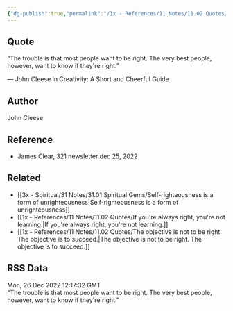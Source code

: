 ```yaml
---
{"dg-publish":true,"permalink":"/1x - References/11 Notes/11.02 Quotes/The best people want to know if they are right - John Cleese/","title":"The best people want to know if they are right - John Cleese","noteIcon":""}
---
```



## Quote
“The trouble is that most people want to be right. The very best people, however, want to know if they're right.”

— John Cleese in Creativity: A Short and Cheerful Guide

## Author
John Cleese

## Reference
- James Clear, 321 newsletter dec 25, 2022

## Related
- [[3x - Spiritual/31 Notes/31.01 Spiritual Gems/Self-righteousness is a form of unrighteousness\|Self-righteousness is a form of unrighteousness]]
- [[1x - References/11 Notes/11.02 Quotes/If you're always right, you're not learning.\|If you're always right, you're not learning.]]
- [[1x - References/11 Notes/11.02 Quotes/The objective is not to be right. The objective is to succeed.\|The objective is not to be right. The objective is to succeed.]]

## RSS Data
<div class='date'>Mon, 26 Dec 2022 12:17:32 GMT</div>
<div class='description'>"The trouble is that most people want to be right. The very best people, however, want to know if they're right."</div>